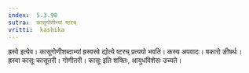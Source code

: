 ```yaml
---
index:  5.3.90
sutra:  कासूगोणीभ्यां ष्टरच्
vritti:  kashika 
---
```


ह्रस्वे इत्येव। कासूगोणीशब्दाभ्यां ह्रस्वस्वे द्योत्ये ष्टरच् प्रत्ययो भवति। कस्य अपवादः। षकारो ङीषर्थः। ह्रस्वा कासूः कासूतरी। गोणीतरी। कासूः इति शक्तिः, आयुधविशेसः उच्यते।

